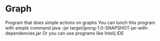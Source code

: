 # Graph
Program that does simple actions on graphs
You can lunch this program with simple command java -jar target/jpong-1.0-SNAPSHOT-jar-with-dependencies.jar
Or you can use programs like Intelij IDE
